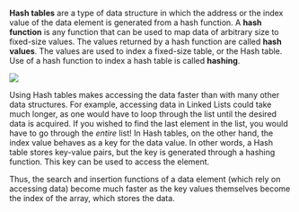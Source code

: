 <!--title={ Hash Tables }-->

<!--badges={Algorithms:10}-->

<!--concepts={Hash Tables, Hash Functions}-->

**Hash tables** are a type of data structure in which the address or the index value of the data element is generated from a hash function. A **hash function** is any function that can be used to map data of arbitrary size to fixed-size values. The values returned by a hash function are called **hash values**. The values are used to index a fixed-size table, or the Hash table. Use of a hash function to index a hash table is called **hashing**.

![](https://upload.wikimedia.org/wikipedia/commons/thumb/5/58/Hash_table_4_1_1_0_0_1_0_LL.svg/480px-Hash_table_4_1_1_0_0_1_0_LL.svg.png)

Using Hash tables makes accessing the data faster than with many other data structures. For example, accessing data in Linked Lists could take much longer, as one would have to loop through the list until the desired data is acquired. If you wished to find the last element in the list, you would have to go through the *entire* list! In Hash tables, on the other hand, the index value behaves as a key for the data value. In other words, a Hash table stores key-value pairs, but the key is generated through a hashing function. This key can be used to access the element.

Thus, the search and insertion functions of a data element (which rely on accessing data) become much faster as the key values themselves become the index of the array, which stores the data.
